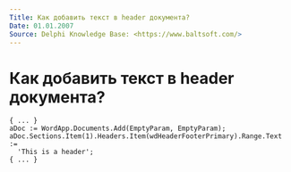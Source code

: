 ```yaml
---
Title: Как добавить текст в header документа?
Date: 01.01.2007
Source: Delphi Knowledge Base: <https://www.baltsoft.com/>
---
```



Как добавить текст в header документа?
======================================


    { ... }
    aDoc := WordApp.Documents.Add(EmptyParam, EmptyParam);
    aDoc.Sections.Item(1).Headers.Item(wdHeaderFooterPrimary).Range.Text :=
      'This is a header';
    { ... }

